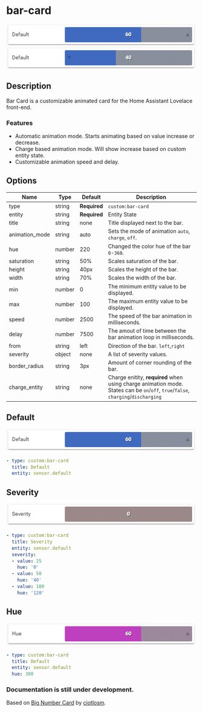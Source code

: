 # bar-card

![](images/default_increase.gif)
![](images/default_decrease.gif)

## Description

Bar Card is a customizable animated card for the Home Assistant Lovelace front-end.

### Features
- Automatic animation mode. Starts animating based on value increase or decrease.
- Charge based animation mode. Will show increase based on custom entity state.
- Customizable animation speed and delay.


## Options

| Name | Type | Default | Description
| ---- | ---- | ------- | -----------
| type | string | **Required** | `custom:bar-card`
| entity | string | **Required** | Entity State
| title | string | none | Title displayed next to the bar.
| animation_mode | string | auto | Sets the mode of animation `auto`, `charge`, `off`.
| hue | number | 220 | Changed the color hue of the bar `0`-`360`.
| saturation | string | 50% | Scales saturation of the bar.
| height | string | 40px | Scales the height of the bar.
| width | string | 70% | Scales the width of the bar.
| min | number | 0 | The minimum entity value to be displayed.
| max | number | 100 | The maximum entity value to be displayed.
| speed | number | 2500 | The speed of the bar animation in milliseconds.
| delay | number| 7500 | The amout of time between the bar animation loop in milliseconds.
| from | string | left | Direction of the bar. `left`,`right`
| severity | object | none | A list of severity values.
| border_radius | string | 3px | Amount of corner rounding of the bar.
| charge_entity | string | none | Charge enitity, **required** when using charge animation mode. States can be `on`/`off`, `true`/`false`, `charging`/`discharging`

## Default

![](images/default_increase.gif)

```yaml
- type: custom:bar-card
  title: Default
  entity: sensor.default
```
## Severity

![](images/severity.gif)

```yaml
- type: custom:bar-card
  title: Severity
  entity: sensor.default
  severity:
  - value: 25
    hue: '0'
  - value: 50
    hue: '40'
  - value: 100
    hue: '120'
```
## Hue

![](images/hue.gif)

```yaml
- type: custom:bar-card
  title: Default
  entity: sensor.default
  hue: 300
```
### Documentation is still under development.

Based on [Big Number Card](https://github.com/ciotlosm/custom-lovelace/tree/master/bignumber-card) by [ciotlosm](https://github.com/ciotlosm).
